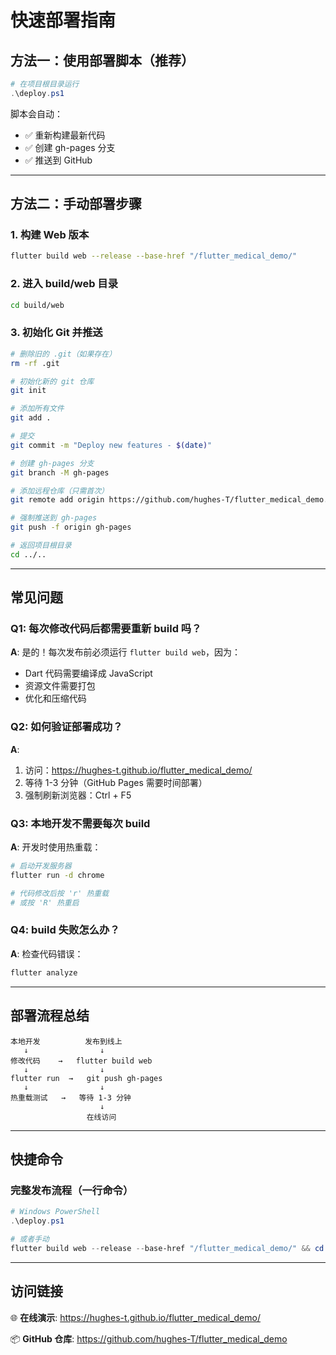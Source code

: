 # 快速部署指南

## 方法一：使用部署脚本（推荐）

```powershell
# 在项目根目录运行
.\deploy.ps1
```

脚本会自动：
- ✅ 重新构建最新代码
- ✅ 创建 gh-pages 分支
- ✅ 推送到 GitHub

---

## 方法二：手动部署步骤

### 1. 构建 Web 版本
```bash
flutter build web --release --base-href "/flutter_medical_demo/"
```

### 2. 进入 build/web 目录
```bash
cd build/web
```

### 3. 初始化 Git 并推送
```bash
# 删除旧的 .git（如果存在）
rm -rf .git

# 初始化新的 git 仓库
git init

# 添加所有文件
git add .

# 提交
git commit -m "Deploy new features - $(date)"

# 创建 gh-pages 分支
git branch -M gh-pages

# 添加远程仓库（只需首次）
git remote add origin https://github.com/hughes-T/flutter_medical_demo.git

# 强制推送到 gh-pages
git push -f origin gh-pages

# 返回项目根目录
cd ../..
```

---

## 常见问题

### Q1: 每次修改代码后都需要重新 build 吗？
**A**: 是的！每次发布前必须运行 `flutter build web`，因为：
- Dart 代码需要编译成 JavaScript
- 资源文件需要打包
- 优化和压缩代码

### Q2: 如何验证部署成功？
**A**:
1. 访问：https://hughes-t.github.io/flutter_medical_demo/
2. 等待 1-3 分钟（GitHub Pages 需要时间部署）
3. 强制刷新浏览器：Ctrl + F5

### Q3: 本地开发不需要每次 build
**A**: 开发时使用热重载：
```bash
# 启动开发服务器
flutter run -d chrome

# 代码修改后按 'r' 热重载
# 或按 'R' 热重启
```

### Q4: build 失败怎么办？
**A**: 检查代码错误：
```bash
flutter analyze
```

---

## 部署流程总结

```
本地开发          发布到线上
   ↓                ↓
修改代码    →   flutter build web
   ↓                ↓
flutter run  →   git push gh-pages
   ↓                ↓
热重载测试   →   等待 1-3 分钟
                    ↓
                 在线访问
```

---

## 快捷命令

### 完整发布流程（一行命令）
```powershell
# Windows PowerShell
.\deploy.ps1

# 或者手动
flutter build web --release --base-href "/flutter_medical_demo/" && cd build/web && git init && git add . && git commit -m "Deploy" && git branch -M gh-pages && git push -f origin gh-pages && cd ../..
```

---

## 访问链接

🌐 **在线演示**: https://hughes-t.github.io/flutter_medical_demo/

📦 **GitHub 仓库**: https://github.com/hughes-T/flutter_medical_demo